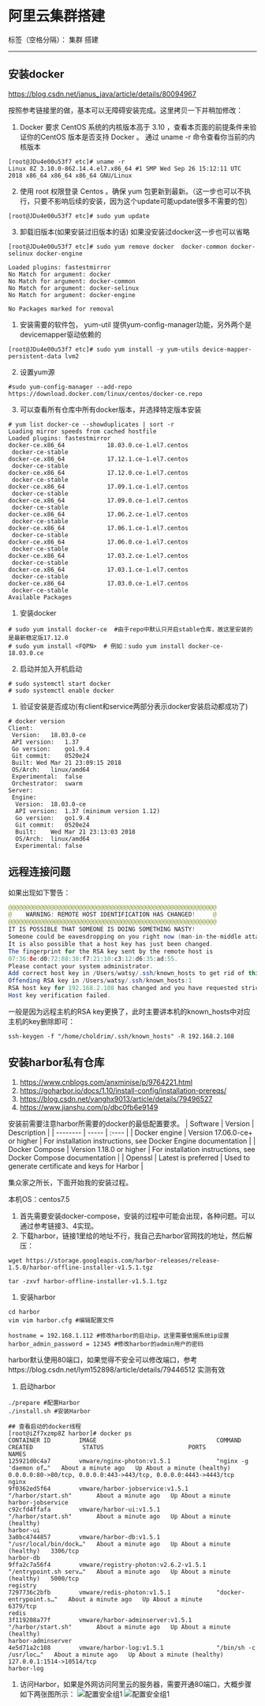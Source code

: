 ﻿# 阿里云集群搭建

标签（空格分隔）： 集群  搭建

---

安装docker
--------
https://blog.csdn.net/janus_java/article/details/80094967

按照参考链接里的做，基本可以无障碍安装完成。这里拷贝一下并稍加修改：

 1. Docker 要求 CentOS 系统的内核版本高于 3.10 ，查看本页面的前提条件来验证你的CentOS 版本是否支持 Docker
    。 通过 uname -r 命令查看你当前的内核版本
```linux
[root@JDu4e00u53f7 etc]# uname -r
Linux 8Z 3.10.0-862.14.4.el7.x86_64 #1 SMP Wed Sep 26 15:12:11 UTC 2018 x86_64 x86_64 x86_64 GNU/Linux
```
 2. 使用 root 权限登录 Centos 。确保 yum 包更新到最新。（这一步也可以不执行，只要不影响后续的安装，因为这个update可能update很多不需要的包）
```linux
[root@JDu4e00u53f7 etc]# sudo yum update
```
 3. 卸载旧版本(如果安装过旧版本的话)  如果没安装过docker这一步也可以省略
```linux
[root@JDu4e00u53f7 etc]# sudo yum remove docker  docker-common docker-selinux docker-engine

Loaded plugins: fastestmirror
No Match for argument: docker
No Match for argument: docker-common
No Match for argument: docker-selinux
No Match for argument: docker-engine

No Packages marked for removal
```
 1. 安装需要的软件包， yum-util 提供yum-config-manager功能，另外两个是devicemapper驱动依赖的
```linux
[root@JDu4e00u53f7 etc]# sudo yum install -y yum-utils device-mapper-persistent-data lvm2
```
 2. 设置yum源
```linux
#sudo yum-config-manager --add-repo https://download.docker.com/linux/centos/docker-ce.repo
```
3. 可以查看所有仓库中所有docker版本，并选择特定版本安装

```linux
# yum list docker-ce --showduplicates | sort -r
Loading mirror speeds from cached hostfile
Loaded plugins: fastestmirror
docker-ce.x86_64            18.03.0.ce-1.el7.centos             docker-ce-stable
docker-ce.x86_64            17.12.1.ce-1.el7.centos             docker-ce-stable
docker-ce.x86_64            17.12.0.ce-1.el7.centos             docker-ce-stable
docker-ce.x86_64            17.09.1.ce-1.el7.centos             docker-ce-stable
docker-ce.x86_64            17.09.0.ce-1.el7.centos             docker-ce-stable
docker-ce.x86_64            17.06.2.ce-1.el7.centos             docker-ce-stable
docker-ce.x86_64            17.06.1.ce-1.el7.centos             docker-ce-stable
docker-ce.x86_64            17.06.0.ce-1.el7.centos             docker-ce-stable
docker-ce.x86_64            17.03.2.ce-1.el7.centos             docker-ce-stable
docker-ce.x86_64            17.03.1.ce-1.el7.centos             docker-ce-stable
docker-ce.x86_64            17.03.0.ce-1.el7.centos             docker-ce-stable
Available Packages
```
 1. 安装docker
```linux
# sudo yum install docker-ce  #由于repo中默认只开启stable仓库，故这里安装的是最新稳定版17.12.0
# sudo yum install <FQPN>  # 例如：sudo yum install docker-ce-18.03.0.ce
```
 2. 启动并加入开机启动

```linux
# sudo systemctl start docker
# sudo systemctl enable docker
```
 1. 验证安装是否成功(有client和service两部分表示docker安装启动都成功了)
```linux
# docker version
Client:
 Version:	18.03.0-ce
 API version:	1.37
 Go version:	go1.9.4
 Git commit:	0520e24
 Built:	Wed Mar 21 23:09:15 2018
 OS/Arch:	linux/amd64
 Experimental:	false
 Orchestrator:	swarm
Server:
 Engine:
  Version:	18.03.0-ce
  API version:	1.37 (minimum version 1.12)
  Go version:	go1.9.4
  Git commit:	0520e24
  Built:	Wed Mar 21 23:13:03 2018
  OS/Arch:	linux/amd64
  Experimental:	false
```

远程连接问题
------
如果出现如下警告：
```java
@@@@@@@@@@@@@@@@@@@@@@@@@@@@@@@@@@@@@@@@@@@@@@@@@@@@@@@@@@@
@    WARNING: REMOTE HOST IDENTIFICATION HAS CHANGED!     @
@@@@@@@@@@@@@@@@@@@@@@@@@@@@@@@@@@@@@@@@@@@@@@@@@@@@@@@@@@@
IT IS POSSIBLE THAT SOMEONE IS DOING SOMETHING NASTY!
Someone could be eavesdropping on you right now (man-in-the-middle attack)!
It is also possible that a host key has just been changed.
The fingerprint for the RSA key sent by the remote host is
07:36:8e:d0:72:88:38:f7:21:10:c3:12:d6:35:ad:55.
Please contact your system administrator.
Add correct host key in /Users/watsy/.ssh/known_hosts to get rid of this message.
Offending RSA key in /Users/watsy/.ssh/known_hosts:1
RSA host key for 192.168.2.108 has changed and you have requested strict checking.
Host key verification failed.
```
一般是因为远程主机的RSA key更换了，此时主要讲本机的known_hosts中对应主机的key删除即可：
```linux
ssh-keygen -f "/home/choldrim/.ssh/known_hosts" -R 192.168.2.108
```

安装harbor私有仓库
------------

 1. https://www.cnblogs.com/anxminise/p/9764221.html
 2. https://goharbor.io/docs/1.10/install-config/installation-prereqs/
 3. https://blog.csdn.net/yanghx9013/article/details/79496527
 4. https://www.jianshu.com/p/dbc0fb6e9149

安装前需要注意harbor所需要的docker的最低配置要求。
| Software        | Version   |  Description  |
| --------   | -----  | :----  |
| Docker engine     | Version 17.06.0-ce+ or higher |   For installation instructions, see Docker Engine documentation     |
| Docker Compose        |   Version 1.18.0 or higher   |   For installation instructions, see Docker Compose documentation  |
| Openssl        |    Latest is preferred   |  Used to generate certificate and keys for Harbor  |

集众家之所长，下面开始我的安装过程。

本机OS：centos7.5

 1. 首先需要安装docker-compose，安装的过程中可能会出现，各种问题。可以通过参考链接3、4实现。
 2. 下载harbor，链接1里给的地址不行，我自己去harbor官网找的地址，然后解压：
```linux
wget https://storage.googleapis.com/harbor-releases/release-1.5.0/harbor-offline-installer-v1.5.1.tgz

tar -zxvf harbor-offline-installer-v1.5.1.tgz
```

 1. 安装harbor
```linux
cd harbor
vim vim harbor.cfg #编辑配置文件

hostname = 192.168.1.112 #修改harbor的启动ip，这里需要依据系统ip设置
harbor_admin_password = 12345 #修改harbor的admin用户的密码
```
harbor默认使用80端口，如果觉得不安全可以修改端口，参考https://blog.csdn.net/lym152898/article/details/79446512   实测有效

 1. 启动harbor
```linux
./prepare #配置Harbor
./install.sh #安装Harbor

## 查看启动的docker线程
[root@iZf7xzmp8Z harbor]# docker ps
CONTAINER ID        IMAGE                                  COMMAND                  CREATED              STATUS                        PORTS                                                              NAMES
125921d0c4a7        vmware/nginx-photon:v1.5.1             "nginx -g 'daemon of…"   About a minute ago   Up About a minute (healthy)   0.0.0.0:80->80/tcp, 0.0.0.0:443->443/tcp, 0.0.0.0:4443->4443/tcp   nginx
9f0362ed5f64        vmware/harbor-jobservice:v1.5.1        "/harbor/start.sh"       About a minute ago   Up About a minute                                                                                harbor-jobservice
c92cfd4ffafa        vmware/harbor-ui:v1.5.1                "/harbor/start.sh"       About a minute ago   Up About a minute (healthy)                                                                      harbor-ui
3a0bc4744857        vmware/harbor-db:v1.5.1                "/usr/local/bin/dock…"   About a minute ago   Up About a minute (healthy)   3306/tcp                                                           harbor-db
9ffa2c7a56f4        vmware/registry-photon:v2.6.2-v1.5.1   "/entrypoint.sh serv…"   About a minute ago   Up About a minute (healthy)   5000/tcp                                                           registry
7297736c2bfb        vmware/redis-photon:v1.5.1             "docker-entrypoint.s…"   About a minute ago   Up About a minute             6379/tcp                                                           redis
3f119208a77f        vmware/harbor-adminserver:v1.5.1       "/harbor/start.sh"       About a minute ago   Up About a minute (healthy)                                                                      harbor-adminserver
4e5d71a2c108        vmware/harbor-log:v1.5.1               "/bin/sh -c /usr/loc…"   About a minute ago   Up About a minute (healthy)   127.0.0.1:1514->10514/tcp                                          harbor-log
```

 1. 访问Harbor，如果是外网访问阿里云的服务器，需要开通80端口，大概步骤如下两张图所示：
![配置安全组1](./)
![配置安全组1]()

 
